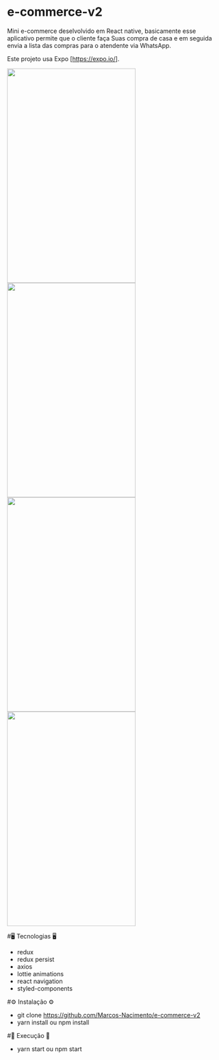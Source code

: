 # e-commerce-v2

Mini e-commerce deselvolvido em React native, basicamente esse aplicativo permite que o cliente faça
Suas compra de casa e em seguida envia a lista das compras para o atendente via WhatsApp.

Este projeto usa Expo [https://expo.io/].

<img src="https://user-images.githubusercontent.com/62677231/118855836-a2ca8880-b8ac-11eb-9929-1039e76c62ab.jpg" width="300" height="500"> <img src="https://user-images.githubusercontent.com/62677231/118855868-ab22c380-b8ac-11eb-8a59-9bfed9ba6d33.jpg" width="300" height="500">
<img src="https://user-images.githubusercontent.com/62677231/118855899-b1b13b00-b8ac-11eb-9e84-d447a4a76014.jpg" width="300" height="500">
<img src="https://user-images.githubusercontent.com/62677231/118855923-b7a71c00-b8ac-11eb-928b-edf65c460007.jpg" width="300" height="500">

#🖥 Tecnologias 🖥

- redux
- redux persist
- axios
- lottie animations
- react navigation
- styled-components

#⚙ Instalação ⚙

 - git clone https://github.com/Marcos-Nacimento/e-commerce-v2
 - yarn install ou npm install

#🚀 Execução 🚀

 - yarn start ou npm start
